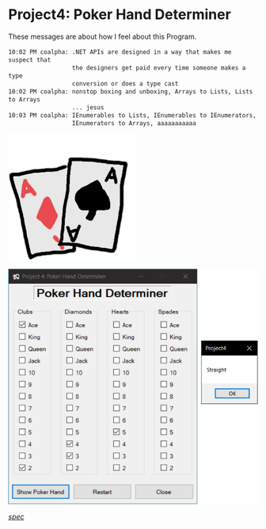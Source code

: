 # Project4: Poker Hand Determiner

These messages are about how I feel about this Program.

```text
10:02 PM coalpha: .NET APIs are designed in a way that makes me suspect that
                  the designers get paid every time someone makes a type
                  conversion or does a type cast
10:02 PM coalpha: nonstop boxing and unboxing, Arrays to Lists, Lists to Arrays
                  ... jesus
10:03 PM coalpha: IEnumerables to Lists, IEnumerables to IEnumerators,
                  IEnumerators to Arrays, aaaaaaaaaaa
```

![](Project4/ace.png)

![](Project4.png)

[*spec*](../../Resources/Projects_Students/Project4/Project4_Specifications.pdf)
